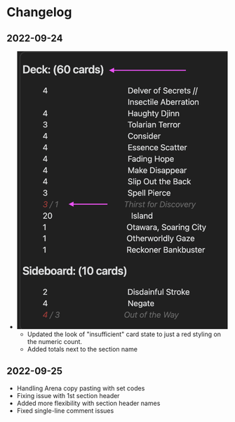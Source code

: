 # Changelog

## 2022-09-24
- ![](docs/img/changes/2022-09-24_changelog1.png)
    - Updated the look of "insufficient" card state to just a red styling on the numeric count.
    - Added totals next to the section name
## 2022-09-25
- Handling Arena copy pasting with set codes
- Fixing issue with 1st section header
- Added more flexibility with section header names
- Fixed single-line comment issues